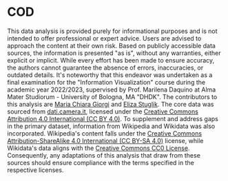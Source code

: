 # COD
This data analysis is provided purely for informational purposes and is not intended to offer professional or expert advice. Users are advised to approach the content at their own risk. Based on publicly accessible data sources, the information is presented "as is", without any warranties, either explicit or implicit. While every effort has been made to ensure accuracy, the authors cannot guarantee the absence of errors, inaccuracies, or outdated details. It's noteworthy that this endeavor was undertaken as a final examination for the "Information Visualization" course during the academic year 2022/2023, supervised by Prof. Marilena Daquino at Alma Mater Studiorum - University of Bologna, MA "DHDK". The contributors to this analysis are <a href="https://github.com/giorgimariachiara">Maria Chiara Giorgi</a> and <a href="https://github.com/elizastuglik">Eliza Stuglik</a>. The core data was sourced from <a href="https://dati.camera.it">dati.camera.it</a>, licensed under the <a href="https://creativecommons.org/licenses/by/4.0/">Creative Commons Attribution 4.0 International (CC BY 4.0)</a>. To supplement and address gaps in the primary dataset, information from Wikipedia and Wikidata was also incorporated. Wikipedia's content falls under the <a href="https://creativecommons.org/licenses/by-sa/4.0/">Creative Commons Attribution-ShareAlike 4.0 International (CC BY-SA 4.0)</a> license, while Wikidata's data aligns with the <a href="https://creativecommons.org/publicdomain/zero/1.0/">Creative Commons CC0 License</a>. Consequently, any adaptations of this analysis that draw from these sources should ensure compliance with the terms specified in the respective licenses.
    
